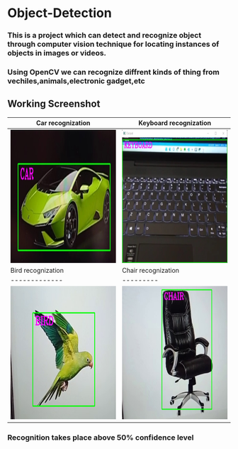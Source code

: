 # Object-Detection

### This is a project which can detect and recognize object through computer vision technique for locating instances of objects in images or videos.
### Using OpenCV we can recognize diffrent kinds of thing from vechiles,animals,electronic gadget,etc


Working Screenshot
-------
| Car recognization        | Keyboard recognization          | 
| ------------- | ---------|
| <img src ="car.jpg" height = "300" width = "450">     | <img src ="keyboard.jpg" height = "300" width = "450">|
| Bird recognization        | Chair recognization          |
| ------------- | ---------|
| <img src ="bird.bmp" height = "300" width = "450">     | <img src ="chair.jpg" height = "300" width = "450">|



### Recognition takes place above 50% confidence level 

